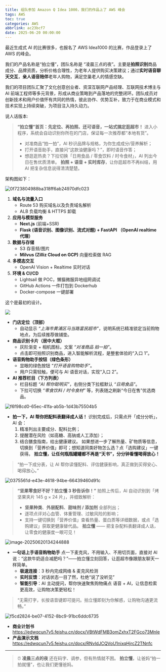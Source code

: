 ```yaml
---
title: 组队参加 Amazon Q Idea 1000，我们的作品上了 AWS 峰会
tags: AWS
toc: true
categories: AWS
abbrlink: ac23bcf7
date: 2025-06-20 00:00:00
---
```


最近生成式 AI 的比赛很多，也报名了 AWS Idea1000 的比赛，作品登录上了 AWS 的峰会。

我们的产品名称是“拍立懂”，团队名称是 “凌晨三点的夜”。主要是**拍照识别**商品成分、品牌资质，分析价格合理性，为老年人提供购买决策建议；通过**实时语音聊天交互**，**亲人语音陪伴**老年人购物，满足空巢老人的情感空缺。

我们的项目团队汇聚了文化创意创业者、资深互联网产品经理、互联网技术博主与 AI 前端工程师等多元背景，形成从商业策略到产品落地的完整闭环。团队成员对创新技术和用户价值怀有共同的热情，彼此协作、优势互补，致力于在商业模式和技术实现上持续突破，为项目注入持久动力。

<!-- more -->

说人话版本:

> **“拍立懂”首页：先定位、再拍照、还可语音，一站式搞定逛超市！**
> 进入小程序，系统会自动识别你所在的门店，保证每一次推荐都“本地有货”。
>
> - 对准商品“拍一拍”，AI 秒识品牌与规格，为你生成成分/营养解析；
> - 打开语音助手，直接问“这款油健康吗？”，即时语音作答；
> - 想逛逛热卖？下拉切换「日用食品 / 零食饮料 / 时令食材」，AI 列出今日在售优质清单。
>   **拍照 + 语音 + 实时库存**，让你逛超市不再纠结，用 AI 把复杂信息说得清清楚楚。

架构图如下：

![0f723804988ba318ff6ab24970dfc023](https://raw.githubusercontent.com/cloudsmithy/picgo-imh/master/0f723804988ba318ff6ab24970dfc023.png)

1. **域名与流量入口**
   - Route 53 购买域名以及负责域名解析
   - ALB 负载均衡 & HTTPS 卸载
2. **应用与模型服务**
   - **Next.js** (前端+SSR)
   - **Flask (语音识别、图像识别、流式对题) + FastAPI （OpenAI realtime 代理）**
3. **数据与存储**
   - S3 存音频/图片
   - **Milvus (Zilliz Cloud on GCP)** 向量检索做 RAG
4. **多模态交互**
   - OpenAI Vision + Realtime 实时对话
5. **环境 & CI/CD**
   - Lightsail 做 POC，懒猫微服异地组网调试
   - GitHub Actions 一件打包到 Dockerhub
   - Docker-compose 一键部署

这个是最初的设计。

![](https://raw.githubusercontent.com/cloudsmithy/picgo-imh/master/image-20250620102357142.png)

- **门店定位（顶部）**
  - 自动显示 _“上海市黄浦区马当路富民超市”_，说明系统已精准锁定当前购物地点，为后续推荐做铺垫。
- **商品识别卡片（居中大框）**
  - 灰阶渐变 + 相机图标，文案 _“对准商品 拍一拍”_。
  - 点击即可拍照识别商品，进入智能解析流程，是整套体验的“入口 1”。
- **语音购物助手按钮（绿色条形）**
  - 显眼的绿色按钮 _“打开语音购物助手”_。
  - 用户只需轻触，便可与 AI 语音对话，实现“入口 2”。
- **AI 推荐栏目（下方列表）**
  - 栏目标题 _“AI 帮你聪明买”_，右侧分类下拉框默认 _“日用食品”_。
  - 下拉可切换 _“零食饮料 / 时令食材”_ 等，列表随之刷新“今日在售”优选商品。

![f6f98cd0-65ec-41fa-ab5b-1d43b75504b5](https://raw.githubusercontent.com/cloudsmithy/picgo-imh/master/f6f98cd0-65ec-41fa-ab5b-1d43b75504b5.png)

- **拍一下，AI 帮你把配料表翻译成人话！**
  识别完成后，只需点开「成分分析」，AI 会：
  1. 精准列出主要成分、配料比例；
  2. 提醒潜在风险（如高糖、高钠或人工添加）；
  3. 结合膳食指南，给出健康建议。
     如果想进一步了解热量、矿物质等信息，切换到「营养价值」即可；想知道同类好物怎么选？点「选购建议」一键获得。
     **拍立懂，让任何瓶瓶罐罐都不再是“天书”，分分钟看懂喝得放心！**

> “拍一下成分表，让 AI 帮你读懂配料、评估健康影响，真正做到买得安心、喝得放心。”

![0375561d-e43e-4618-94be-66439460d91c](https://raw.githubusercontent.com/cloudsmithy/picgo-imh/master/0375561d-e43e-4618-94be-66439460d91c.png)

> **“坚果零食好不好？拍立懂 3 秒告诉你！”**
> 拍照上传后，AI 自动识别到「烤坚果夹片 145 g × 24 片」，并细致解析：
>
> - **坚果种类**、**外层配料**、**甜味剂 / 添加剂** 全部列出；
> - 逐项点评对心血管、体重管理、过敏风险的影响；
> - 支持一键切换到「营养价值」查看热量、蛋白质等详细数据，或点「选购建议」获取更健康替代品。
>   **拍立懂** —— 把复杂配料表翻译成人话，让零食的健康度一眼可见！

![image-20250620134244888](https://raw.githubusercontent.com/cloudsmithy/picgo-imh/master/image-20250620134244888.png)

- **一句话上手语音购物助手**
  点一下麦克风，不用输入、不用切页面，直接对 AI 说：“这款牛奶适合减肥吗？”——拍立懂立刻回答，让逛超市像跟朋友聊天一样简单。
  - **极速连接**：3 秒内完成网络 & 麦克风检测
  - **实时反馈**：对话状态一目了然，杜绝“说了没听见”
  - **智能引导**：AI 主动提问，帮你快速聚焦购物痛点
    语音 + AI，让信息检索更高效，让购物决策更轻松！

> “无需打字，长按语音键即可提问。拍立懂即刻为你解惑，让购物沟通更流畅。”

![f5cd2824-be07-4152-8bc9-91bc6ddc6735](https://raw.githubusercontent.com/cloudsmithy/picgo-imh/master/f5cd2824-be07-4152-8bc9-91bc6ddc6735.jpeg)

- **商业计划书**
  https://edwqcun7v5.feishu.cn/docx/VBtWdFMB3omZxhxT2FGco73MnIe
- **产品演示文档**
  https://edwqcun7v5.feishu.cn/docx/RNvldJCQVoU1nixqHjrcZ2TNnfc

---

> ⏰ **凌晨三点的夜** 还在码字、调参，但有热情就不困。
> **拍立懂**，让爸妈“拍一拍就懂”，也让我们更懂爸妈。
